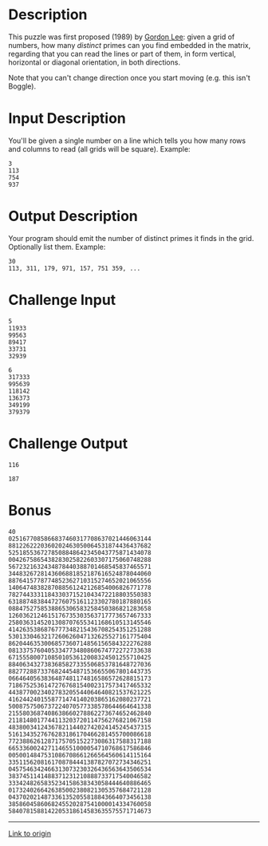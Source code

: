 # Description

This puzzle was first proposed (1989) by [Gordon Lee](http://www.primepuzzles.net/puzzles/puzz_001.htm): given a grid of numbers, how many *distinct* primes can you find embedded in the matrix, regarding that you can read the lines or part of them, in form vertical, horizontal or diagonal orientation, in both directions. 

Note that you can't change direction once you start moving (e.g. this isn't Boggle). 

# Input Description

You'll be given a single number on a line which tells you how many rows and columns to read (all grids will be square). Example:

    3 
    113
    754
    937

# Output Description

Your program should emit the number of distinct primes it finds in the grid. Optionally list them. Example:

    30
    113, 311, 179, 971, 157, 751 359, ...

# Challenge Input

    5 
    11933
    99563
    89417
    33731
    32939
    
    6
    317333
    995639
    118142
    136373
    349199
    379379

# Challenge Output

    116

    187

# Bonus

    40
    0251677085866837460317708637021446063144
    8812262220360202463050064531874436437682
    5251855367278508848642345043775871434078
    0042675865438283025822603307175060748288
    5672321632434878440388701468545837465571
    3448326728143606881852187616524878044060
    8876415778774852362710315274652021065556
    1406474838287088561242126854006826771778
    7827443331184330371521043472218803550383
    6318874838447276075161123302780187880165
    0884752758538865306583258450386821283658
    1260362124615176735303563717773657467333
    2580363145201308707655341168610513145546
    4142635386876777348215436708254351251288
    5301330463217260626047132625527161775404
    8620446353006857360714856156584322276288
    0813375760405334773480860674772272733638
    6715558007108501053612008324501255710425
    8840634327383685827335506853781648727036
    8827728873376824454871536655067801443735
    0664640563836487481174816586572628815173
    7186752536147276768154002317573417465332
    4438770023402783205544064640821537621225
    4162442401558771474140203865162080237721
    5008757506737224070577338578644664641338
    2155803687408638660278862273674652462840
    2118148017744113203720114756276821067158
    4838003412436782114402742024145245437315
    5161343527676283186170466281455700086618
    7723886261287175705152273086317588317188
    6653360024271146551000054710768617586846
    0050014847531086708661266564560614115164
    3351156208161708784441387827072734346251
    0457546342466313073230326436563643506534
    3837451141488371231210888733717540046582
    3334248265835234158638343058444640886465
    0173240266426385002380821305357684721128
    0437020214873361352055818843664073456138
    3858604586068245520287541000014334760058
    5840781588142205318614583635575571714673

---

[Link to origin](https://www.reddit.com/r/dailyprogrammer/8gzaz5)